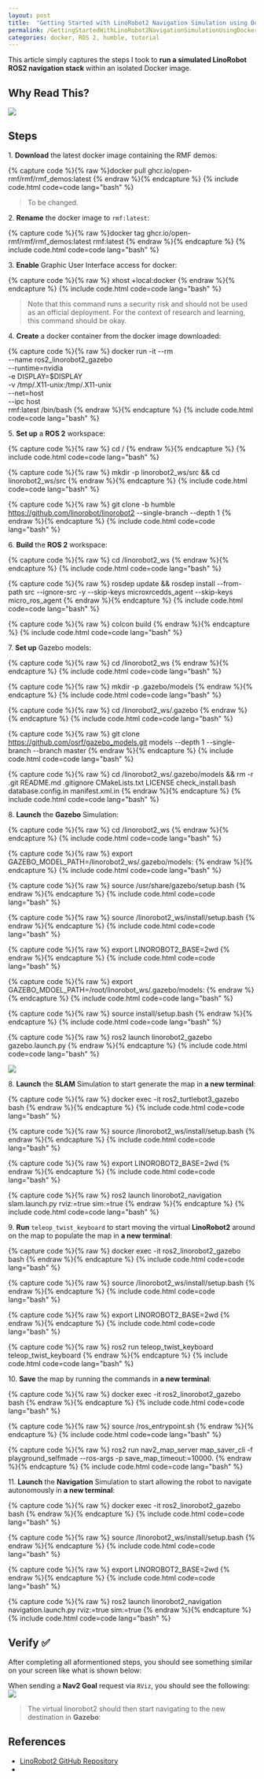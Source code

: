 ```yaml
---
layout: post
title:  "Getting Started with LinoRobot2 Navigation Simulation using Docker 🐳" 
permalink: /GettingStartedWithLinoRobot2NavigationSimulationUsingDocker/
categories: docker, ROS 2, humble, tutorial
---
```


This article simply captures the steps I took to **run a simulated LinoRobot ROS2 navigation stack** within an isolated Docker image. 

## **Why Read This?**

![](/img/2024_05_27/linorobot_simulation_spedup.gif)

## **Steps**

1\. **Download** the latest docker image containing the RMF demos:

{% capture code %}{% raw %}docker pull ghcr.io/open-rmf/rmf/rmf_demos:latest
{% endraw %}{% endcapture %}
{% include code.html code=code lang="bash" %}

> To be changed.

2\. **Rename** the docker image to `rmf:latest`:

{% capture code %}{% raw %}docker tag ghcr.io/open-rmf/rmf/rmf_demos:latest rmf:latest
{% endraw %}{% endcapture %}
{% include code.html code=code lang="bash" %}

3\. **Enable** Graphic User Interface access for docker:

{% capture code %}{% raw %}
xhost +local:docker
{% endraw %}{% endcapture %}
{% include code.html code=code lang="bash" %}

> Note that this command runs a security risk and should not be used as an official deployment. For the context of research and learning, this command should be okay.

4\. **Create** a docker container from the docker image downloaded:

{% capture code %}{% raw %}
docker run -it --rm \
 --name ros2_linorobot2_gazebo \
 --runtime=nvidia \
 -e DISPLAY=$DISPLAY \
 -v /tmp/.X11-unix:/tmp/.X11-unix \
 --net=host \
 --ipc host \
 rmf:latest /bin/bash
{% endraw %}{% endcapture %}
{% include code.html code=code lang="bash" %}

5\. **Set up** a **ROS 2** workspace:

{% capture code %}{% raw %}
cd /
{% endraw %}{% endcapture %}
{% include code.html code=code lang="bash" %}

{% capture code %}{% raw %}
mkdir -p linorobot2_ws/src && cd linorobot2_ws/src
{% endraw %}{% endcapture %}
{% include code.html code=code lang="bash" %}

{% capture code %}{% raw %}
git clone -b humble https://github.com/linorobot/linorobot2 --single-branch --depth 1
{% endraw %}{% endcapture %}
{% include code.html code=code lang="bash" %}

6\. **Build** the **ROS 2** workspace:

{% capture code %}{% raw %}
cd /linorobot2_ws
{% endraw %}{% endcapture %}
{% include code.html code=code lang="bash" %}

{% capture code %}{% raw %}
rosdep update && rosdep install --from-path src --ignore-src -y --skip-keys microxrcedds_agent --skip-keys micro_ros_agent
{% endraw %}{% endcapture %}
{% include code.html code=code lang="bash" %}

{% capture code %}{% raw %}
colcon build
{% endraw %}{% endcapture %}
{% include code.html code=code lang="bash" %}

7\. **Set up** Gazebo models:

{% capture code %}{% raw %}
cd /linorobot2_ws
{% endraw %}{% endcapture %}
{% include code.html code=code lang="bash" %}

{% capture code %}{% raw %}
mkdir -p .gazebo/models
{% endraw %}{% endcapture %}
{% include code.html code=code lang="bash" %}

{% capture code %}{% raw %}
cd /linorobot2_ws/.gazebo
{% endraw %}{% endcapture %}
{% include code.html code=code lang="bash" %}

{% capture code %}{% raw %}
git clone https://github.com/osrf/gazebo_models.git models --depth 1 --single-branch --branch master
{% endraw %}{% endcapture %}
{% include code.html code=code lang="bash" %}

{% capture code %}{% raw %}
cd /linorobot2_ws/.gazebo/models && rm -r .git README.md .gitignore CMakeLists.txt LICENSE check_install.bash database.config.in manifest.xml.in
{% endraw %}{% endcapture %}
{% include code.html code=code lang="bash" %}

8\. **Launch** the **Gazebo** Simulation:

{% capture code %}{% raw %}
cd /linorobot2_ws
{% endraw %}{% endcapture %}
{% include code.html code=code lang="bash" %}

{% capture code %}{% raw %}
export GAZEBO_MODEL_PATH=/linorobot2_ws/.gazebo/models:
{% endraw %}{% endcapture %}
{% include code.html code=code lang="bash" %}

{% capture code %}{% raw %}
source /usr/share/gazebo/setup.bash
{% endraw %}{% endcapture %}
{% include code.html code=code lang="bash" %}

{% capture code %}{% raw %}
source /linorobot2_ws/install/setup.bash
{% endraw %}{% endcapture %}
{% include code.html code=code lang="bash" %}

{% capture code %}{% raw %}
export LINOROBOT2_BASE=2wd
{% endraw %}{% endcapture %}
{% include code.html code=code lang="bash" %}

{% capture code %}{% raw %}
export GAZEBO_MDOEL_PATH=/root/linorobot_ws/.gazebo/models:
{% endraw %}{% endcapture %}
{% include code.html code=code lang="bash" %}

{% capture code %}{% raw %}
source install/setup.bash
{% endraw %}{% endcapture %}
{% include code.html code=code lang="bash" %}

{% capture code %}{% raw %}
ros2 launch linorobot2_gazebo gazebo.launch.py
{% endraw %}{% endcapture %}
{% include code.html code=code lang="bash" %}

![](/img/2024_05_27/gazebo_simulation_linorobot2.png)

8\. **Launch** the **SLAM** Simulation to start generate the map in **a new terminal**:

{% capture code %}{% raw %}
docker exec -it ros2_turtlebot3_gazebo bash
{% endraw %}{% endcapture %}
{% include code.html code=code lang="bash" %}

{% capture code %}{% raw %}
source /linorobot2_ws/install/setup.bash
{% endraw %}{% endcapture %}
{% include code.html code=code lang="bash" %}

{% capture code %}{% raw %}
export LINOROBOT2_BASE=2wd
{% endraw %}{% endcapture %}
{% include code.html code=code lang="bash" %}

{% capture code %}{% raw %}
ros2 launch linorobot2_navigation slam.launch.py rviz:=true sim:=true
{% endraw %}{% endcapture %}
{% include code.html code=code lang="bash" %}

9\. **Run** `teleop_twist_keyboard` to start moving the virtual **LinoRobot2** around on the map to populate the map in **a new terminal**:

{% capture code %}{% raw %}
docker exec -it ros2_linorobot2_gazebo bash
{% endraw %}{% endcapture %}
{% include code.html code=code lang="bash" %}

{% capture code %}{% raw %}
source /linorobot2_ws/install/setup.bash
{% endraw %}{% endcapture %}
{% include code.html code=code lang="bash" %}

{% capture code %}{% raw %}
export LINOROBOT2_BASE=2wd
{% endraw %}{% endcapture %}
{% include code.html code=code lang="bash" %}

{% capture code %}{% raw %}
ros2 run teleop_twist_keyboard teleop_twist_keyboard
{% endraw %}{% endcapture %}
{% include code.html code=code lang="bash" %}

10\. **Save** the map by running the commands in **a new terminal**:

{% capture code %}{% raw %}
docker exec -it ros2_linorobot2_gazebo bash
{% endraw %}{% endcapture %}
{% include code.html code=code lang="bash" %}

{% capture code %}{% raw %}
source /ros_entrypoint.sh
{% endraw %}{% endcapture %}
{% include code.html code=code lang="bash" %}

{% capture code %}{% raw %}
ros2 run nav2_map_server map_saver_cli -f playground_selfmade --ros-args -p save_map_timeout:=10000.
{% endraw %}{% endcapture %}
{% include code.html code=code lang="bash" %}

11\. **Launch** the **Navigation** Simulation to start allowing the robot to navigate autonomously in **a new terminal**:

{% capture code %}{% raw %}
docker exec -it ros2_linorobot2_gazebo bash
{% endraw %}{% endcapture %}
{% include code.html code=code lang="bash" %}

{% capture code %}{% raw %}
source /linorobot2_ws/install/setup.bash
{% endraw %}{% endcapture %}
{% include code.html code=code lang="bash" %}

{% capture code %}{% raw %}
export LINOROBOT2_BASE=2wd
{% endraw %}{% endcapture %}
{% include code.html code=code lang="bash" %}

{% capture code %}{% raw %}
ros2 launch linorobot2_navigation navigation.launch.py rviz:=true sim:=true
{% endraw %}{% endcapture %}
{% include code.html code=code lang="bash" %}

## **Verify** ✅

After completing all aformentioned steps, you should see something similar on your screen like what is shown below:

When sending a **Nav2 Goal** request via `RViz`, you should see the following:
![](/img/2024_05_27/linorobot_simulation_spedup.gif)

> The virtual linorobot2 should then start navigating to the new destination in **Gazebo**:

## **References**

- [LinoRobot2 GitHub Repository](https://github.com/linorobot/linorobot2)
- []()